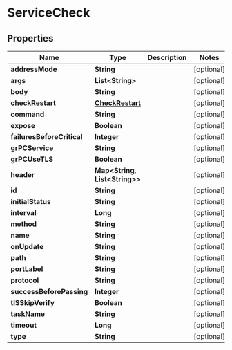 

# ServiceCheck


## Properties

Name | Type | Description | Notes
------------ | ------------- | ------------- | -------------
**addressMode** | **String** |  |  [optional]
**args** | **List&lt;String&gt;** |  |  [optional]
**body** | **String** |  |  [optional]
**checkRestart** | [**CheckRestart**](CheckRestart.md) |  |  [optional]
**command** | **String** |  |  [optional]
**expose** | **Boolean** |  |  [optional]
**failuresBeforeCritical** | **Integer** |  |  [optional]
**grPCService** | **String** |  |  [optional]
**grPCUseTLS** | **Boolean** |  |  [optional]
**header** | **Map&lt;String, List&lt;String&gt;&gt;** |  |  [optional]
**id** | **String** |  |  [optional]
**initialStatus** | **String** |  |  [optional]
**interval** | **Long** |  |  [optional]
**method** | **String** |  |  [optional]
**name** | **String** |  |  [optional]
**onUpdate** | **String** |  |  [optional]
**path** | **String** |  |  [optional]
**portLabel** | **String** |  |  [optional]
**protocol** | **String** |  |  [optional]
**successBeforePassing** | **Integer** |  |  [optional]
**tlSSkipVerify** | **Boolean** |  |  [optional]
**taskName** | **String** |  |  [optional]
**timeout** | **Long** |  |  [optional]
**type** | **String** |  |  [optional]



